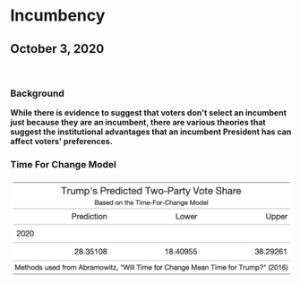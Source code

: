 # Incumbency

## October 3, 2020

<br>

### Background

**While there is evidence to suggest that voters don't select an incumbent just because they are an incumbent, there are various theories that suggest the institutional advantages that an incumbent President has can affect voters' preferences.**



### Time For Change Model

![TFC MODEL](../figures/TFC_2020_prediction.png)